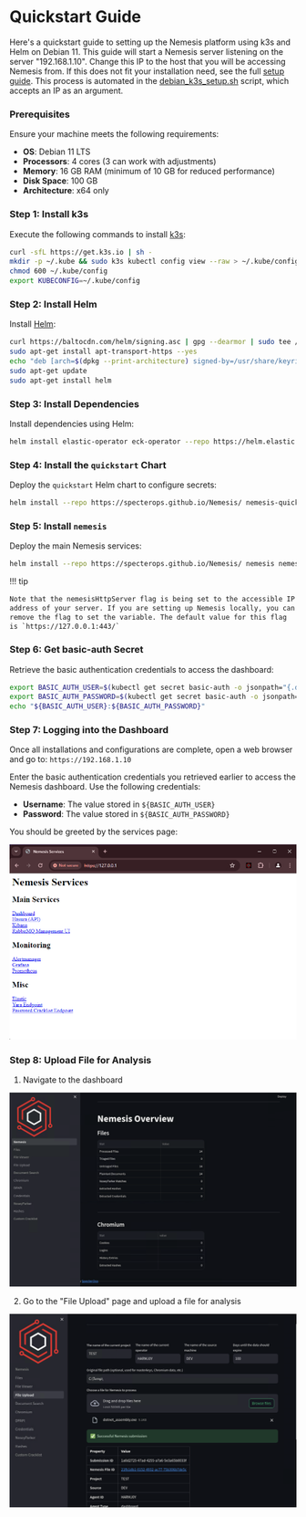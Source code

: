 # Quickstart Guide

Here's a quickstart guide to setting up the Nemesis platform using k3s and Helm on Debian 11. This guide will start a Nemesis server listening on the server "192.168.1.10". Change this IP to the host that you will be accessing Nemesis from. If this does not fit your installation need, see the full [setup guide](setup.md). This process is automated in the [debian_k3s_setup.sh](https://github.com/SpecterOps/Nemesis/blob/main/debian_k3s_setup.sh) script, which accepts an IP as an argument.


### Prerequisites

Ensure your machine meets the following requirements:

- **OS**: Debian 11 LTS
- **Processors**: 4 cores (3 can work with adjustments)
- **Memory**: 16 GB RAM (minimum of 10 GB for reduced performance)
- **Disk Space**: 100 GB
- **Architecture**: x64 only

### Step 1: Install k3s

Execute the following commands to install [k3s](https://docs.k3s.io/quick-start):

```bash
curl -sfL https://get.k3s.io | sh -
mkdir -p ~/.kube && sudo k3s kubectl config view --raw > ~/.kube/config
chmod 600 ~/.kube/config
export KUBECONFIG=~/.kube/config
```


### Step 2: Install Helm

Install [Helm](https://helm.sh/docs/intro/install/):

```bash
curl https://baltocdn.com/helm/signing.asc | gpg --dearmor | sudo tee /usr/share/keyrings/helm.gpg > /dev/null
sudo apt-get install apt-transport-https --yes
echo "deb [arch=$(dpkg --print-architecture) signed-by=/usr/share/keyrings/helm.gpg] https://baltocdn.com/helm/stable/debian/ all main" | sudo tee /etc/apt/sources.list.d/helm-stable-debian.list
sudo apt-get update
sudo apt-get install helm
```


### Step 3: Install Dependencies

Install dependencies using Helm:

```bash
helm install elastic-operator eck-operator --repo https://helm.elastic.co --namespace elastic-system --create-namespace --set managedNamespaces='{default}'
```


### Step 4: Install the `quickstart` Chart

Deploy the `quickstart` Helm chart to configure secrets:

```bash
helm install --repo https://specterops.github.io/Nemesis/ nemesis-quickstart quickstart
```

### Step 5: Install `nemesis`

Deploy the main Nemesis services:

```bash
helm install --repo https://specterops.github.io/Nemesis/ nemesis nemesis --timeout '45m' --set operation.nemesisHttpServer="https://192.168.1.10:443/"
```

!!! tip

    Note that the nemesisHttpServer flag is being set to the accessible IP address of your server. If you are setting up Nemesis locally, you can remove the flag to set the variable. The default value for this flag is `https://127.0.0.1:443/`


### Step 6: Get basic-auth Secret

Retrieve the basic authentication credentials to access the dashboard:

```bash
export BASIC_AUTH_USER=$(kubectl get secret basic-auth -o jsonpath="{.data.username}" | base64 -d)
export BASIC_AUTH_PASSWORD=$(kubectl get secret basic-auth -o jsonpath="{.data.password}" | base64 -d)
echo "${BASIC_AUTH_USER}:${BASIC_AUTH_PASSWORD}"
```

### Step 7: Logging into the Dashboard

Once all installations and configurations are complete, open a web browser and go to: `https://192.168.1.10`

Enter the basic authentication credentials you retrieved earlier to access the Nemesis dashboard. Use the following credentials:

- **Username**: The value stored in `${BASIC_AUTH_USER}`
- **Password**: The value stored in `${BASIC_AUTH_PASSWORD}`

You should be greeted by the services page:

![services](images/services.png)


### Step 8: Upload File for Analysis

1. Navigate to the dashboard

![dashboard](images/nemesis-dashboard.png)

2. Go to the "File Upload" page and upload a file for analysis

![file analysis](images/nemesis-dashboard-file-upload_success.png)